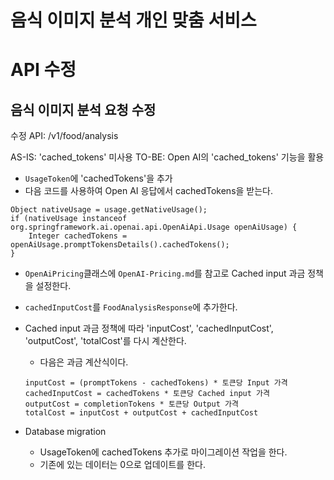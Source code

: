 # 음식 이미지 분석 개인 맞춤 서비스

# API 수정

## 음식 이미지 분석 요청 수정

수정 API: /v1/food/analysis

AS-IS: 'cached_tokens' 미사용
TO-BE: Open AI의 'cached_tokens' 기능을 활용

- `UsageToken`에 'cachedTokens'을 추가
- 다음 코드를 사용하여 Open AI 응답에서 cachedTokens을 받는다.

```
Object nativeUsage = usage.getNativeUsage();
if (nativeUsage instanceof org.springframework.ai.openai.api.OpenAiApi.Usage openAiUsage) {
    Integer cachedTokens = openAiUsage.promptTokensDetails().cachedTokens();
}
```

- `OpenAiPricing`클래스에 `OpenAI-Pricing.md`를 참고로 Cached input 과금 정책을 설정한다.
- `cachedInputCost`를 `FoodAnalysisResponse`에 추가한다.
- Cached input 과금 정책에 따라 'inputCost', 'cachedInputCost', 'outputCost', 'totalCost'를 다시 계산한다.
  - 다음은 과금 계산식이다.
  ```
  inputCost = (promptTokens - cachedTokens) * 토큰당 Input 가격
  cachedInputCost = cachedTokens * 토큰당 Cached input 가격
  outputCost = completionTokens * 토큰당 Output 가격
  totalCost = inputCost + outputCost + cachedInputCost
  ```

- Database migration
  - UsageToken에 cachedTokens 추가로 마이그레이션 작업을 한다.
  - 기존에 있는 데이터는 0으로 업데이트를 한다.